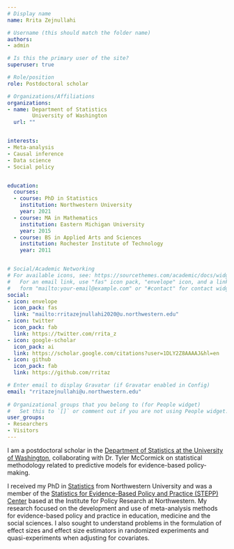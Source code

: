 ```yaml
---
# Display name
name: Rrita Zejnullahi

# Username (this should match the folder name)
authors:
- admin

# Is this the primary user of the site?
superuser: true

# Role/position
role: Postdoctoral scholar

# Organizations/Affiliations
organizations:
- name: Department of Statistics
        University of Washington
  url: ""


interests:
- Meta-analysis
- Causal inference
- Data science
- Social policy


education:
  courses:
  - course: PhD in Statistics
    institution: Northwestern University
    year: 2021 
  - course: MA in Mathematics
    institution: Eastern Michigan University
    year: 2015 
  - course: BS in Applied Arts and Sciences
    institution: Rochester Institute of Technology
    year: 2011


# Social/Academic Networking
# For available icons, see: https://sourcethemes.com/academic/docs/widgets/#icons
#   For an email link, use "fas" icon pack, "envelope" icon, and a link in the
#   form "mailto:your-email@example.com" or "#contact" for contact widget.
social:
- icon: envelope
  icon_pack: fas
  link: "mailto:rritazejnullahi2020@u.northwestern.edu" 
- icon: twitter
  icon_pack: fab
  link: https://twitter.com/rrita_z
- icon: google-scholar
  icon_pack: ai
  link: https://scholar.google.com/citations?user=1DLY2Z8AAAAJ&hl=en
- icon: github
  icon_pack: fab
  link: https://github.com/rritaz

# Enter email to display Gravatar (if Gravatar enabled in Config)
email: "rritazejnullahi@u.northwestern.edu"
  
# Organizational groups that you belong to (for People widget)
#   Set this to `[]` or comment out if you are not using People widget.  
user_groups:
- Researchers
- Visitors
---
```


I am a postdoctoral scholar in the [Department of Statistics  at the University of Washington](https://stat.uw.edu/), collaborating with Dr. Tyler McCormick on statistical methodology related to predictive models for evidence-based policy-making. 

I received my PhD in [Statistics](https://statistics.northwestern.edu/) from Northwestern University and was a member of the  [Statistics for Evidence-Based Policy and Practice (STEPP) Center](https://sites.northwestern.edu/steppcenter/about/) based at the Institute for Policy Research at Northwestern. My research focused on the development and use of meta-analysis methods for evidence-based policy and practice in education, medicine and the social sciences. I also sought to understand problems in the formulation of effect sizes and effect size estimators in randomized experiments and quasi-experiments when adjusting for covariates. 





